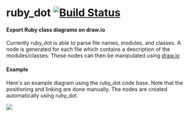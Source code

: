 # ruby_dot [![Build Status](https://travis-ci.org/bootstraponline/ruby_dot.svg?branch=master)](https://travis-ci.org/bootstraponline/ruby_dot)

#### Export Ruby class diagrams on draw.io

Currently ruby_dot is able to parse file names, modules, and classes.
A node is generated for each file which contains a description of the modules/classes.
These nodes can then be manipulated using [draw.io](https://www.draw.io/)

#### Example

Here's an example diagram using the ruby_dot code base. 
Note that the positioning and linking are done manually.
The nodes are created automatically using ruby_dot.

![](https://cdn.rawgit.com/bootstraponline/ruby_dot/62a83f49/example.svg)
